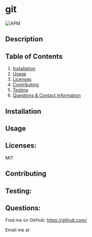 # git 
  
  ![APM](https://img.shields.io/apm/l/git )

  ## Description
  
    

  ## Table of Contents
  
  1. [Installation](#installation)
  2. [Usage](#usage)
  3. [Licenses](#licenses)
  4. [Contributing](#contributing)
  5. [Testing](#testing) 
  6. [Questions & Contact Information](#questions)

  ## Installation
  
  
  
  ## Usage
  
  
  
  ## Licenses: 
  
  MIT
  
  ## Contributing
  
  
  
  ## Testing: 
  
  
  
  ## Questions:
  
  

  Find me on GitHub: https://github.com/

  Email me at 

  